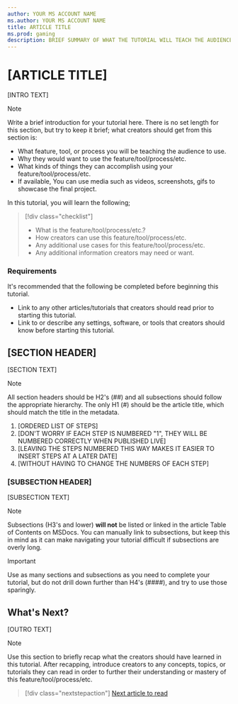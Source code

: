 ```yaml
---
author: YOUR MS ACCOUNT NAME
ms.author: YOUR MS ACCOUNT NAME
title: ARTICLE TITLE
ms.prod: gaming
description: BRIEF SUMMARY OF WHAT THE TUTORIAL WILL TEACH THE AUDIENCE
---
```


# [ARTICLE TITLE]

[INTRO TEXT]

> [!NOTE]
> Write a brief introduction for your tutorial here. There is no set length for this section, but try to keep it brief; what creators should get from this section is:
>
> - What feature, tool, or process you will be teaching the audience to use.
> - Why they would want to use the feature/tool/process/etc.
> - What kinds of things they can accomplish using your feature/tool/process/etc.
> - If available, You can use media such as videos, screenshots, gifs to showcase the final project.

In this tutorial, you will learn the following;

> [!div class="checklist"]
>
> - What is the feature/tool/process/etc.?
> - How creators can use this feature/tool/process/etc.
> - Any additional use cases for this feature/tool/process/etc.
> - Any additional information creators may need or want.

### Requirements

It's recommended that the following be completed before beginning this tutorial.

- Link to any other articles/tutorials that creators should read prior to starting this tutorial.
- Link to or describe any settings, software, or tools that creators should know before starting this tutorial.

## [SECTION HEADER]

[SECTION TEXT]

> [!NOTE]
> All section headers should be H2's (##) and all subsections should follow the appropriate hierarchy. The only H1 (#) should be the article title, which should match the title in the metadata.

1. [ORDERED LIST OF STEPS]
1. [DON'T WORRY IF EACH STEP IS NUMBERED "1", THEY WILL BE NUMBERED CORRECTLY WHEN PUBLISHED LIVE]
1. [LEAVING THE STEPS NUMBERED THIS WAY MAKES IT EASIER TO INSERT STEPS AT A LATER DATE]
1. [WITHOUT HAVING TO CHANGE THE NUMBERS OF EACH STEP]

### [SUBSECTION HEADER]

[SUBSECTION TEXT]

> [!NOTE]
> Subsections (H3's and lower) **will not** be listed or linked in the article Table of Contents on MSDocs. You can manually link to subsections, but keep this in mind as it can make navigating your tutorial difficult if subsections are overly long.

> [!IMPORTANT]
> Use as many sections and subsections as you need to complete your tutorial, but do not drill down further than H4's (####), and try to use those sparingly.

## What's Next?

[OUTRO TEXT]

> [!NOTE]
> Use this section to briefly recap what the creators should have learned in this tutorial. After recapping, introduce creators to any concepts, topics, or tutorials they can read in order to further their understanding or mastery of this feature/tool/process/etc.

> [!div class="nextstepaction"]
> [Next article to read](RelativePathToNextArticle.md)
